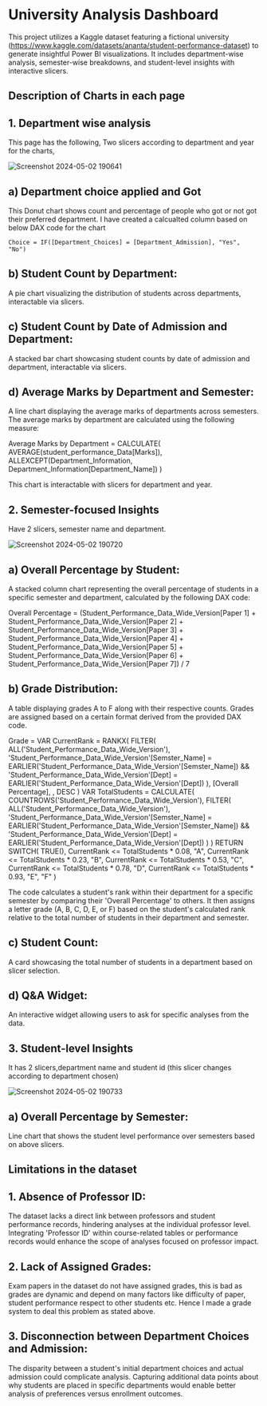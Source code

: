 
# University Analysis Dashboard

This project utilizes a Kaggle dataset featuring a fictional university (https://www.kaggle.com/datasets/ananta/student-performance-dataset) to generate insightful Power BI visualizations. It includes department-wise analysis, semester-wise breakdowns, and student-level insights with interactive slicers.



## Description of Charts in each page


## 1. Department wise analysis
This page has the following,
Two slicers according to department and year for the charts,

![Screenshot 2024-05-02 190641](https://github.com/Abhiram-koppuravuri/University_Analysis/assets/121746477/5f4f7f7c-9003-4af8-9816-a2ff2017c161)


## a) Department choice applied and Got
This Donut chart shows count and percentage of people who got or not got their preferred department.
  I have created a calcualted column based on below DAX code for the chart

    Choice = IF([Department_Choices] = [Department_Admission], "Yes", "No")
## b) Student Count by Department:
A pie chart visualizing the distribution of students across departments, interactable via slicers.
## c) Student Count by Date of Admission and Department:
A stacked bar chart showcasing student counts by date of admission and department, interactable via slicers.
## d) Average Marks by Department and Semester:
A line chart displaying the average marks of departments across semesters. The average marks by department are calculated using the following measure:


Average Marks by Department = 
CALCULATE(
    AVERAGE(student_performance_Data[Marks]),
    ALLEXCEPT(Department_Information, Department_Information[Department_Name])
)


This chart is interactable with slicers for department and year.


## 2. Semester-focused Insights
 Have 2 slicers, semester name and department.

 ![Screenshot 2024-05-02 190720](https://github.com/Abhiram-koppuravuri/University_Analysis/assets/121746477/638d07fe-f979-47a6-b9c6-09c5e08a9767)
 

## a) Overall Percentage by Student:
A stacked column chart representing the overall percentage of students in a specific semester and department, calculated by the following DAX code:

Overall Percentage = (Student_Performance_Data_Wide_Version[Paper 1] + Student_Performance_Data_Wide_Version[Paper 2] + Student_Performance_Data_Wide_Version[Paper 3] + Student_Performance_Data_Wide_Version[Paper 4] + Student_Performance_Data_Wide_Version[Paper 5] + Student_Performance_Data_Wide_Version[Paper 6] + Student_Performance_Data_Wide_Version[Paper 7]) / 7

## b) Grade Distribution:
A table displaying grades A to F along with their respective counts. Grades are assigned based on a certain format derived from the provided DAX code.

Grade = 
VAR CurrentRank = 
    RANKX(
        FILTER(
            ALL('Student_Performance_Data_Wide_Version'),
            'Student_Performance_Data_Wide_Version'[Semster_Name] = EARLIER('Student_Performance_Data_Wide_Version'[Semster_Name]) &&
            'Student_Performance_Data_Wide_Version'[Dept] = EARLIER('Student_Performance_Data_Wide_Version'[Dept])
        ),
        [Overall Percentage],
        ,
        DESC
    )
VAR TotalStudents = 
    CALCULATE(
        COUNTROWS('Student_Performance_Data_Wide_Version'),
        FILTER(
            ALL('Student_Performance_Data_Wide_Version'),
            'Student_Performance_Data_Wide_Version'[Semster_Name] = EARLIER('Student_Performance_Data_Wide_Version'[Semster_Name]) &&
            'Student_Performance_Data_Wide_Version'[Dept] = EARLIER('Student_Performance_Data_Wide_Version'[Dept])
        )
    )
RETURN
    SWITCH(
        TRUE(),
        CurrentRank <= TotalStudents * 0.08, "A",
        CurrentRank <= TotalStudents * 0.23, "B",
        CurrentRank <= TotalStudents * 0.53, "C",
        CurrentRank <= TotalStudents * 0.78, "D", 
        CurrentRank <= TotalStudents * 0.93, "E", 
        "F" 
    ) 

The code calculates a student's rank within their department for a specific semester by comparing their 'Overall Percentage' to others.
It then assigns a letter grade (A, B, C, D, E, or F)  based on the student's calculated rank relative to the total number of students in their department and semester.
## c) Student Count:
A card showcasing the total number of students in a department based on slicer selection.
## d) Q&A Widget:
An interactive widget allowing users to ask for specific analyses from the data.
## 3. Student-level Insights
It has 2 slicers,department name and student id (this slicer changes according to department chosen)

![Screenshot 2024-05-02 190733](https://github.com/Abhiram-koppuravuri/University_Analysis/assets/121746477/2030082a-8884-4e04-94cc-33462db4dce0)


## a) Overall Percentage by Semester:
Line chart that shows the student level performance over semesters based on above slicers.
## Limitations in the dataset
## 1. Absence of Professor ID:
The dataset lacks a direct link between professors and student performance records, hindering analyses at the individual professor level. Integrating 'Professor ID' within course-related tables or performance records would enhance the scope of analyses focused on professor impact.
## 2. Lack of Assigned Grades:
Exam papers in the dataset do not have assigned grades, this is bad as grades are dynamic and depend on many factors like difficulty of paper, student performance respect to other students etc. Hence I made a grade system to deal this problem as stated above.
## 3. Disconnection between Department Choices and Admission:
The disparity between a student's initial department choices and actual admission could complicate analysis. Capturing additional data points about why students are placed in specific departments would enable better analysis of preferences versus enrollment outcomes.
